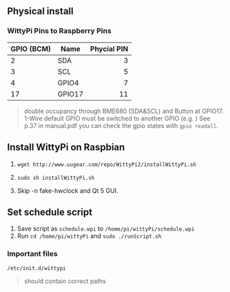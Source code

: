 ## Physical install
### WittyPi Pins to Raspberry Pins

GPIO (BCM) | Name | Phycial PIN
--- | --- | ---:
2 | SDA | 3
3 | SCL | 5
4 | GPIO4 | 7
17 | GPIO17 | 11

> double occupancy through BME680 (SDA&SCL) and Button at GPIO17.
> 1-Wire default GPIO must be switched to another GPIO (e.g. )
> See p.37 in manual.pdf you can check the gpio states with `gpio readall`.

## Install WittyPi on Raspbian

1. `wget http://www.uugear.com/repo/WittyPi2/installWittyPi.sh`

2. `sudo sh installWittyPi.sh`

3. Skip -n fake-hwclock and Qt 5 GUI.

## Set schedule script
1. Save script as `schedule.wpi` to `/home/pi/wittyPi/schedule.wpi`
2. Run `cd /home/pi/wittyPi` and `sudo ./runScript.sh`


### Important files
`/etc/init.d/wittypi`
> should contain correct paths

